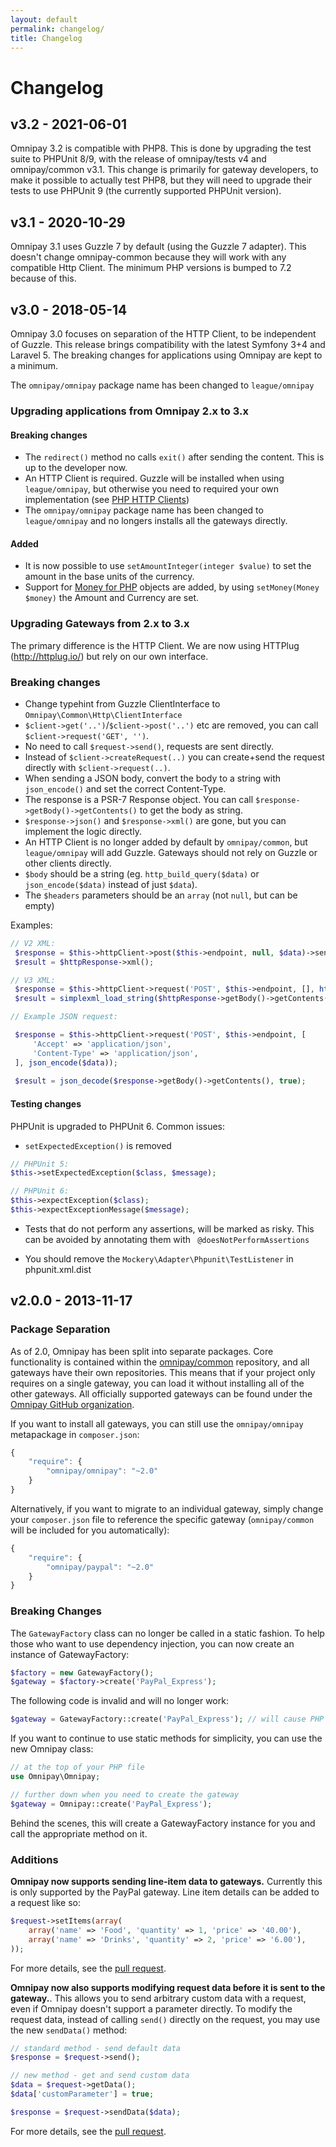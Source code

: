 ```yaml
---
layout: default
permalink: changelog/
title: Changelog
---
```


Changelog
=========

## v3.2 - 2021-06-01

Omnipay 3.2 is compatible with PHP8. This is done by upgrading the test suite to PHPUnit 8/9, with the release of omnipay/tests v4 and omnipay/common v3.1. This change is primarily for gateway developers, to make it possible to actually test PHP8, but they will need to upgrade their tests to use PHPUnit 9 (the currently supported PHPUnit version).

## v3.1 - 2020-10-29

Omnipay 3.1 uses Guzzle 7 by default (using the Guzzle 7 adapter). This doesn't change omnipay-common because they will work with any compatible Http Client.
The minimum PHP versions is bumped to 7.2 because of this.

## v3.0 - 2018-05-14

Omnipay 3.0 focuses on separation of the HTTP Client, to be independent of Guzzle. 
This release brings compatibility with the latest Symfony 3+4 and Laravel 5. 
The breaking changes for applications using Omnipay are kept to a minimum.

The `omnipay/omnipay` package name has been changed to `league/omnipay`

### Upgrading applications from Omnipay 2.x to 3.x

#### Breaking changes
 - The `redirect()` method no calls `exit()` after sending the content. This is up to the developer now.
 - An HTTP Client is required. Guzzle will be installed when using `league/omnipay`, 
 but otherwise you need to required your own implementation (see [PHP HTTP Clients](http://docs.php-http.org/en/latest/clients.html))
- The `omnipay/omnipay` package name has been changed to `league/omnipay` and no longers installs all the gateways directly.

#### Added
 - It is now possible to use `setAmountInteger(integer $value)` to set the amount in the base units of the currency.
 - Support for [Money for PHP](http://moneyphp.org/) objects are added, by using `setMoney(Money $money)` the Amount and Currency are set.

### Upgrading Gateways from 2.x to 3.x

The primary difference is the HTTP Client. We are now using HTTPlug (http://httplug.io/) but rely on our own interface.

### Breaking changes
- Change typehint from Guzzle ClientInterface to `Omnipay\Common\Http\ClientInterface`
- `$client->get('..')`/`$client->post('..')` etc are removed, you can call `$client->request('GET', '')`.
- No need to call `$request->send()`, requests are sent directly.
- Instead of `$client->createRequest(..)` you can create+send the request directly with `$client->request(..)`.
- When sending a JSON body, convert the body to a string with `json_encode()` and set the correct Content-Type.
- The response is a PSR-7 Response object. You can call `$response->getBody()->getContents()` to get the body as string.
- `$response->json()` and `$response->xml()` are gone, but you can implement the logic directly.
- An HTTP Client is no longer added by default by `omnipay/common`, but `league/omnipay` will add Guzzle. 
Gateways should not rely on Guzzle or other clients directly.
- `$body` should be a string (eg. `http_build_query($data)` or `json_encode($data)` instead of just `$data`).
- The `$headers` parameters should be an `array` (not `null`, but can be empty)

Examples:
```php
// V2 XML:
 $response = $this->httpClient->post($this->endpoint, null, $data)->send();
 $result = $httpResponse->xml();

// V3 XML:
 $response = $this->httpClient->request('POST', $this->endpoint, [], http_build_query($data));
 $result = simplexml_load_string($httpResponse->getBody()->getContents());
```

```php
// Example JSON request:

 $response = $this->httpClient->request('POST', $this->endpoint, [
     'Accept' => 'application/json',
     'Content-Type' => 'application/json',
 ], json_encode($data));
 
 $result = json_decode($response->getBody()->getContents(), true);
```

#### Testing changes

PHPUnit is upgraded to PHPUnit 6. Common issues:

- `setExpectedException()` is removed

```php
// PHPUnit 5:
$this->setExpectedException($class, $message);

// PHPUnit 6:
$this->expectException($class);
$this->expectExceptionMessage($message);
```

- Tests that do not perform any assertions, will be marked as risky. This can be avoided by annotating them with ` @doesNotPerformAssertions`

- You should remove the `Mockery\Adapter\Phpunit\TestListener` in phpunit.xml.dist


## v2.0.0 - 2013-11-17

### Package Separation

As of 2.0, Omnipay has been split into separate packages. Core functionality is contained within the [omnipay/common](https://github.com/omnipay/common) repository, and all gateways have their own repositories. This means that if your project only requires on a single gateway, you can load it without installing all of the other gateways. All officially supported gateways can be found under the [Omnipay GitHub organization](//github.com/omnipay).

If you want to install all gateways, you can still use the `omnipay/omnipay` metapackage in `composer.json`:

~~~ javascript
{
    "require": {
        "omnipay/omnipay": "~2.0"
    }
}
~~~

Alternatively, if you want to migrate to an individual gateway, simply change your `composer.json` file to reference the specific gateway (`omnipay/common` will be included for you automatically):

~~~ javascript
{
    "require": {
        "omnipay/paypal": "~2.0"
    }
}
~~~

### Breaking Changes

The `GatewayFactory` class can no longer be called in a static fashion. To help those who want to use dependency injection, you can now create an instance of GatewayFactory:

~~~ php
$factory = new GatewayFactory();
$gateway = $factory->create('PayPal_Express');
~~~

The following code is invalid and will no longer work:

~~~ php
$gateway = GatewayFactory::create('PayPal_Express'); // will cause PHP error!
~~~

If you want to continue to use static methods for simplicity, you can use the new Omnipay class:

~~~ php
// at the top of your PHP file
use Omnipay\Omnipay;

// further down when you need to create the gateway
$gateway = Omnipay::create('PayPal_Express');
~~~

Behind the scenes, this will create a GatewayFactory instance for you and call the appropriate method on it.

### Additions

**Omnipay now supports sending line-item data to gateways.** Currently this is only supported by the PayPal gateway. Line item details can be added to a request like so:

~~~ php
$request->setItems(array(
    array('name' => 'Food', 'quantity' => 1, 'price' => '40.00'),
    array('name' => 'Drinks', 'quantity' => 2, 'price' => '6.00'),
));
~~~

For more details, see the [pull request](https://github.com/omnipay/omnipay/pull/154).

**Omnipay now also supports modifying request data before it is sent to the gateway.**. This allows you to send arbitrary custom data with a request, even if Omnipay doesn't support a parameter directly. To modify the request data, instead of calling `send()` directly on the request, you may use the new `sendData()` method:

~~~ php
// standard method - send default data
$response = $request->send();

// new method - get and send custom data
$data = $request->getData();
$data['customParameter'] = true;

$response = $request->sendData($data);
~~~

For more details, see the [pull request](https://github.com/omnipay/omnipay/pull/162).
